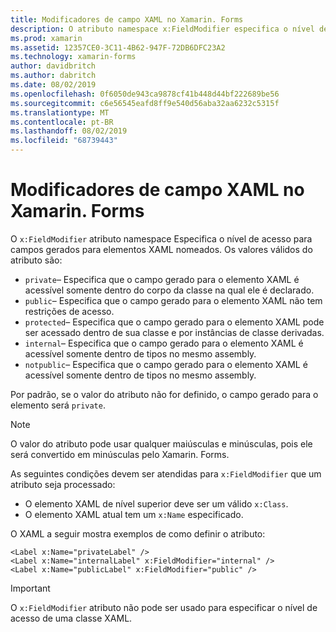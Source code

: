 ```yaml
---
title: Modificadores de campo XAML no Xamarin. Forms
description: O atributo namespace x:FieldModifier especifica o nível de acesso para campos gerados para elementos XAML nomeados.
ms.prod: xamarin
ms.assetid: 12357CE0-3C11-4B62-947F-72DB6DFC23A2
ms.technology: xamarin-forms
author: davidbritch
ms.author: dabritch
ms.date: 08/02/2019
ms.openlocfilehash: 0f6050de943ca9878cf41b448d44bf222689be56
ms.sourcegitcommit: c6e56545eafd8ff9e540d56aba32aa6232c5315f
ms.translationtype: MT
ms.contentlocale: pt-BR
ms.lasthandoff: 08/02/2019
ms.locfileid: "68739443"
---
```

# <a name="xaml-field-modifiers-in-xamarinforms"></a>Modificadores de campo XAML no Xamarin. Forms

O `x:FieldModifier` atributo namespace Especifica o nível de acesso para campos gerados para elementos XAML nomeados. Os valores válidos do atributo são:

- `private`– Especifica que o campo gerado para o elemento XAML é acessível somente dentro do corpo da classe na qual ele é declarado.
- `public`– Especifica que o campo gerado para o elemento XAML não tem restrições de acesso.
- `protected`– Especifica que o campo gerado para o elemento XAML pode ser acessado dentro de sua classe e por instâncias de classe derivadas.
- `internal`– Especifica que o campo gerado para o elemento XAML é acessível somente dentro de tipos no mesmo assembly.
- `notpublic`– Especifica que o campo gerado para o elemento XAML é acessível somente dentro de tipos no mesmo assembly.

Por padrão, se o valor do atributo não for definido, o campo gerado para o elemento será `private`.

> [!NOTE]
> O valor do atributo pode usar qualquer maiúsculas e minúsculas, pois ele será convertido em minúsculas pelo Xamarin. Forms.

As seguintes condições devem ser atendidas para `x:FieldModifier` que um atributo seja processado:

- O elemento XAML de nível superior deve ser um válido `x:Class`.
- O elemento XAML atual tem um `x:Name` especificado.

O XAML a seguir mostra exemplos de como definir o atributo:

```xaml
<Label x:Name="privateLabel" />
<Label x:Name="internalLabel" x:FieldModifier="internal" />
<Label x:Name="publicLabel" x:FieldModifier="public" />
```

> [!IMPORTANT]
> O `x:FieldModifier` atributo não pode ser usado para especificar o nível de acesso de uma classe XAML.
